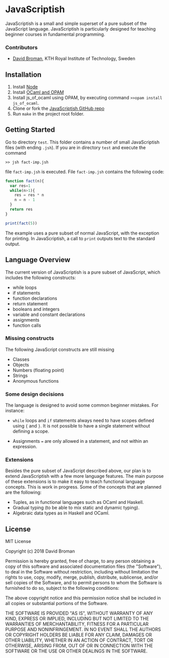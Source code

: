 # JavaScriptish

JavaScriptish is a small and simple superset of a pure subset of the JavaScript language. JavaScriptish is
particularly designed for teaching beginner courses in fundamental
programming.

### Contributors

 * [David Broman](https://people.kth.se/~dbro/), KTH Royal Institute of Technology, Sweden

## Installation

1. Install [Node](https://nodejs.org/en/)
2. Install [OCaml and OPAM](https://ocaml.org/docs/install.html)
3. Install js\_of\_ocaml using OPAM, by executing command `>>opam install js_of_ocaml`.
4. Clone or fork the [JavaScriptish GitHub repo](https://github.com/miking-lang/javascriptish)
5. Run `make` in the project root folder.


##  Getting Started

Go to directory `test`. This folder contains a number of small JavaScriptish files (with ending `.jsh`). If you are in directory `test` and execute the command

`>> jsh fact-imp.jsh`

file `fact-imp.jsh` is executed. File `fact-imp.jsh` contains the following code:

```javascript
function fact(n){
  var res=1
  while(n>1){
    res = res * n
    n = n - 1
  }
  return res
}

print(fact(5))
```

The example uses a pure subset of normal JavaScript, with the
exception for printing. In JavaScriptish, a call to `print` outputs
text to the standard output.


## Language Overview

The current version of JavaScriptish is a pure subset of JavaScript,
which includes the following constructs:

* while loops
* if statements
* function declarations
* return statement
* booleans and integers
* variable and constant declarations
* assignments
* function calls


### Missing constructs
The following JavaScript constructs are still missing

* Classes
* Objects
* Numbers (floating point)
* Strings
* Anonymous functions


### Some design decisions

The language is designed to avoid some common beginner mistakes. For instance:

* `while` loops and `if` statements always need to have scopes defined using `{` and `}`.
     It is not possible to have a single statement without defining a scope.

*  Assignments `=` are only allowed in a statement, and not within an expression.


### Extensions

Besides the pure subset of JavaScript described above, our plan is to
extend JavaScriptish with a few more language features. The main
purpose of these extensions is to make it easy to
teach functional language concepts. This is work in progress. Some of
the concepts that are planned are the following:

* Tuples, as in functional languages such as OCaml and Haskell.
* Gradual typing (to be able to mix static and dynamic typing).
* Algebraic data types as in Haskell and OCaml.

## License
MIT License

Copyright (c) 2018 David Broman

Permission is hereby granted, free of charge, to any person obtaining a copy
of this software and associated documentation files (the "Software"), to deal
in the Software without restriction, including without limitation the rights
to use, copy, modify, merge, publish, distribute, sublicense, and/or sell
copies of the Software, and to permit persons to whom the Software is
furnished to do so, subject to the following conditions:

The above copyright notice and this permission notice shall be included in all
copies or substantial portions of the Software.

THE SOFTWARE IS PROVIDED "AS IS", WITHOUT WARRANTY OF ANY KIND, EXPRESS OR
IMPLIED, INCLUDING BUT NOT LIMITED TO THE WARRANTIES OF MERCHANTABILITY,
FITNESS FOR A PARTICULAR PURPOSE AND NONINFRINGEMENT. IN NO EVENT SHALL THE
AUTHORS OR COPYRIGHT HOLDERS BE LIABLE FOR ANY CLAIM, DAMAGES OR OTHER
LIABILITY, WHETHER IN AN ACTION OF CONTRACT, TORT OR OTHERWISE, ARISING FROM,
OUT OF OR IN CONNECTION WITH THE SOFTWARE OR THE USE OR OTHER DEALINGS IN THE
SOFTWARE.
